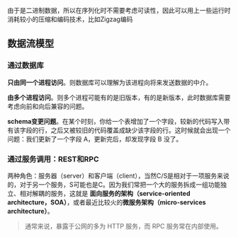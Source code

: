 由于是二进制数据，所以在序列化时不需要考虑可读性，因此可以用上一些运行时消耗较小的压缩和编码技术，比如Zigzag编码

## 数据流模型

### 通过数据库

**只由同一个进程访问**。则数据库可以理解为该进程向将来发送数据的中介。

**由多个进程访问**。则多个进程可能有的是旧版本，有的是新版本，此时数据库需要考虑向前和向后兼容的问题。

**schema变更问题**。在某个时刻，你给一个表增加了一个字段，较新的代码写入带有该字段的行，之后又被较旧的代码覆盖成缺少该字段的行。这时候就会出现一个问题：我们更新了一个字段 A，更新完后，却发现字段 B 没了。

### 通过服务调用：REST和RPC

两种角色：服务器（server）和客户端（client），当然C/S是相对于一项服务来说的，对于另一个服务，S可能也是C。因为我们常把一个大的服务拆成一组功能独立、相对解耦的服务，这就是 **面向服务的架构（service-oriented architecture，SOA）**，或者最近比较火的**微服务架构（micro-services architecture）**。

> 通常来说，暴露于公网的多为 HTTP 服务，而 RPC 服务常在内部使用。
